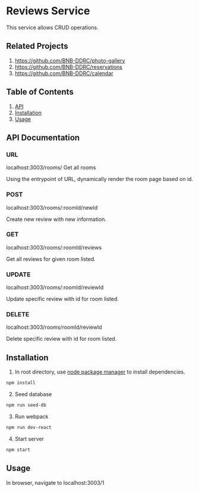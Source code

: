 # Reviews Service
This service allows CRUD operations.

## Related Projects
1. https://github.com/BNB-DDRC/photo-gallery
2. https://github.com/BNB-DDRC/reservations
3. https://github.com/BNB-DDRC/calendar


## Table of Contents

1. [API](#API)
2. [Installation](#Installation)
3. [Usage](#Usage)

## API Documentation

### URL

localhost:3003/rooms/
Get all rooms

Using the entrypoint of URL, dynamically render the room page based on id.

### POST
localhost:3003/rooms/:roomId/newId

Create new review with new information.

### GET
localhost:3003/rooms/:roomId/reviews

Get all reviews for given room listed.

### UPDATE
localhost:3003/rooms/:roomId/reviewId

Update specific review with id for room listed.

### DELETE
localhost:3003/rooms/roomId/reviewId

Delete specific review with id for room listed.

## Installation
1. In root directory, use [node package manager](https://www.npmjs.com/get-npm) to install dependencies.
```bash
npm install
```
2. Seed database
```bash
npm run seed-db
```
3. Run webpack
```bash
npm run dev-react
```
4. Start server 
```bash
npm start
```
## Usage
In browser, navigate to localhost:3003/1

